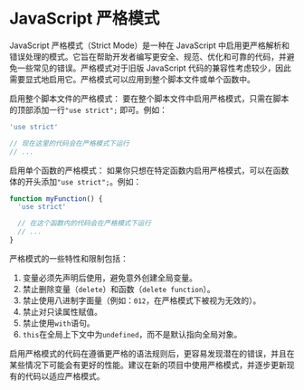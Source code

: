 # JavaScript 严格模式

JavaScript 严格模式（Strict Mode）是一种在 JavaScript 中启用更严格解析和错误处理的模式。它旨在帮助开发者编写更安全、规范、优化和可靠的代码，并避免一些常见的错误。严格模式对于旧版 JavaScript 代码的兼容性考虑较少，因此需要显式地启用它。严格模式可以应用到整个脚本文件或单个函数中。

启用整个脚本文件的严格模式：
要在整个脚本文件中启用严格模式，只需在脚本的顶部添加一行`"use strict";` 即可。例如：

```javascript
'use strict'

// 现在这里的代码会在严格模式下运行
// ...
```

启用单个函数的严格模式：
如果你只想在特定函数内启用严格模式，可以在函数体的开头添加`"use strict";`。例如：

```javascript
function myFunction() {
  'use strict'

  // 在这个函数内的代码会在严格模式下运行
  // ...
}
```

严格模式的一些特性和限制包括：

1. 变量必须先声明后使用，避免意外创建全局变量。
2. 禁止删除变量（`delete`）和函数（`delete function`）。
3. 禁止使用八进制字面量（例如：`012`，在严格模式下被视为无效的）。
4. 禁止对只读属性赋值。
5. 禁止使用`with`语句。
6. `this`在全局上下文中为`undefined`，而不是默认指向全局对象。

启用严格模式的代码在遵循更严格的语法规则后，更容易发现潜在的错误，并且在某些情况下可能会有更好的性能。建议在新的项目中使用严格模式，并逐步更新现有的代码以适应严格模式。
